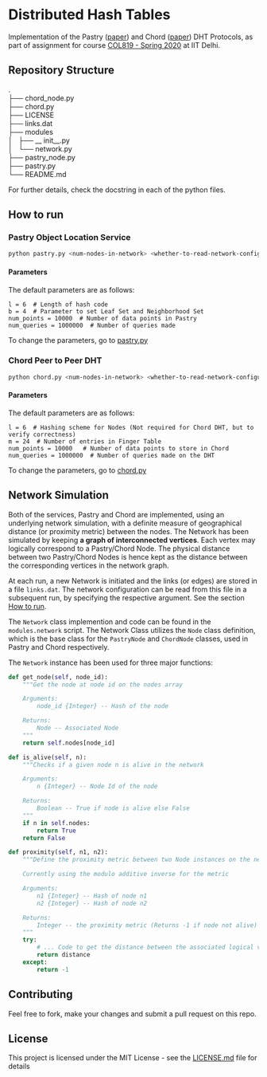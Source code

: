 # Distributed Hash Tables

Implementation of the Pastry ([paper](http://rowstron.azurewebsites.net/PAST/pastry.pdf)) and Chord ([paper](https://pdos.csail.mit.edu/papers/chord:sigcomm01/chord_sigcomm.pdf)) DHT Protocols, as part of assignment for course [COL819 - Spring 2020](http://www.cse.iitd.ac.in/~srsarangi/courses/2020/col_819_2020/index.html) at IIT Delhi.

## Repository Structure
.  
├── chord_node.py  
├── chord.py  
├── LICENSE  
├── links.dat  
├── modules  
│   ├── __ init__.py  
│   └── network.py  
├── pastry_node.py  
├── pastry.py  
└── README.md  

For further details, check the docstring in each of the python files.

## How to run

### Pastry Object Location Service

```bash
python pastry.py <num-nodes-in-network> <whether-to-read-network-configuration-from-file (0/1)>
```

#### Parameters
The default parameters are as follows:
```
l = 6  # Length of hash code
b = 4  # Parameter to set Leaf Set and Neighborhood Set
num_points = 10000  # Number of data points in Pastry
num_queries = 1000000  # Number of queries made
```
To change the parameters, go to [pastry.py](https://github.com/DivyanshuSaxena/Distributed-Hash-Tables/blob/master/pastry.py#L23)

### Chord Peer to Peer DHT

```bash
python chord.py <num-nodes-in-network> <whether-to-read-network-configuration-from-file (0/1)>
```

#### Parameters
The default parameters are as follows:
```
l = 6  # Hashing scheme for Nodes (Not required for Chord DHT, but to verify correctness)
m = 24  # Number of entries in Finger Table
num_points = 10000   # Number of data points to store in Chord
num_queries = 1000000  # Number of queries made on the DHT
```
To change the parameters, go to [chord.py](https://github.com/DivyanshuSaxena/Distributed-Hash-Tables/blob/master/chord.py#L23)

## Network Simulation

Both of the services, Pastry and Chord are implemented, using an underlying network simulation, with a definite measure  of geographical distance (or proximity metric) between the nodes. The Network has been simulated by keeping **a graph of interconnected vertices**. Each vertex may logically correspond to a Pastry/Chord Node. The physical distance between two Pastry/Chord Nodes is hence kept as the distance between the corresponding vertices in the network graph.

At each run, a new Network is initiated and the links (or edges) are stored in a file `links.dat`. The network configuration can be read from this file in a subsequent run, by specifying the respective argument. See the section [How to run](#how-to-run).

The `Network` class implemention and code can be found in the `modules.network` script. The Network Class utilizes the `Node` class definition, which is the base class for the `PastryNode` and `ChordNode` classes, used in Pastry and Chord respectively.

The `Network` instance has been used for three major functions:
```python
def get_node(self, node_id):
    """Get the node at node id on the nodes array

    Arguments:
        node_id {Integer} -- Hash of the node

    Returns:
        Node -- Associated Node
    """
    return self.nodes[node_id]

def is_alive(self, n):
    """Checks if a given node n is alive in the network

    Arguments:
        n {Integer} -- Node Id of the node

    Returns:
        Boolean -- True if node is alive else False
    """
    if n in self.nodes:
        return True
    return False

def proximity(self, n1, n2):
    """Define the proximity metric between two Node instances on the network

    Currently using the modulo additive inverse for the metric

    Arguments:
        n1 {Integer} -- Hash of node n1
        n2 {Integer} -- Hash of node n2

    Returns:
        Integer -- the proximity metric (Returns -1 if node not alive)
    """
    try:
        # ... Code to get the distance between the associated logical vertices in the graph
        return distance
    except:
        return -1
```

## Contributing

Feel free to fork, make your changes and submit a pull request on this repo.

## License

This project is licensed under the MIT License - see the [LICENSE.md](LICENSE.md) file for details
